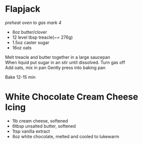 

# Flapjack

*preheat oven to gas mark 4*

- 8oz butter/clover
- 12 level tbsp treacle(~= 276g)
- 1.5oz caster sugar 
- 16oz oats


Melt treacle and butter together in a large saucepan  
When liquid put sugar in an stir until dissolved.
Turn gas off  
Add oats, mix in pan
Gently press into baking pan

Bake 12-15 min

# White Chocolate Cream Cheese Icing

- 1lb cream cheese, softened
- 6tbsp unsalted butter, softened
- 1tsp vanilla extract
- 8oz white chocolate, melted and cooled to lukewarm


